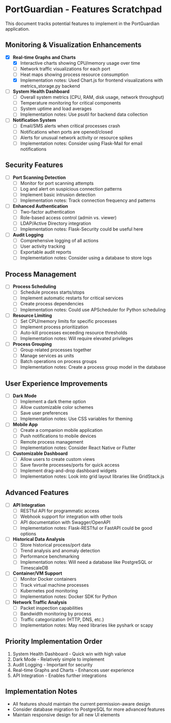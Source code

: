 # PortGuardian - Features Scratchpad

This document tracks potential features to implement in the PortGuardian application.

## Monitoring & Visualization Enhancements

- [x] **Real-time Graphs and Charts**
  - [x] Interactive charts showing CPU/memory usage over time
  - [ ] Network traffic visualizations for each port
  - [ ] Heat maps showing process resource consumption
  - [x] Implementation notes: Used Chart.js for frontend visualizations with metrics_storage.py backend

- [ ] **System Health Dashboard**
  - [ ] Overall system metrics (CPU, RAM, disk usage, network throughput)
  - [ ] Temperature monitoring for critical components
  - [ ] System uptime and load averages
  - [ ] Implementation notes: Use psutil for backend data collection

- [ ] **Notification System**
  - [ ] Email/SMS alerts when critical processes crash
  - [ ] Notifications when ports are opened/closed
  - [ ] Alerts for unusual network activity or resource spikes
  - [ ] Implementation notes: Consider using Flask-Mail for email notifications

## Security Features

- [ ] **Port Scanning Detection**
  - [ ] Monitor for port scanning attempts
  - [ ] Log and alert on suspicious connection patterns
  - [ ] Implement basic intrusion detection
  - [ ] Implementation notes: Track connection frequency and patterns

- [ ] **Enhanced Authentication**
  - [ ] Two-factor authentication
  - [ ] Role-based access control (admin vs. viewer)
  - [ ] LDAP/Active Directory integration
  - [ ] Implementation notes: Flask-Security could be useful here

- [ ] **Audit Logging**
  - [ ] Comprehensive logging of all actions
  - [ ] User activity tracking
  - [ ] Exportable audit reports
  - [ ] Implementation notes: Consider using a database to store logs

## Process Management

- [ ] **Process Scheduling**
  - [ ] Schedule process starts/stops
  - [ ] Implement automatic restarts for critical services
  - [ ] Create process dependencies
  - [ ] Implementation notes: Could use APScheduler for Python scheduling

- [ ] **Resource Limiting**
  - [ ] Set CPU/memory limits for specific processes
  - [ ] Implement process prioritization
  - [ ] Auto-kill processes exceeding resource thresholds
  - [ ] Implementation notes: Will require elevated privileges

- [ ] **Process Grouping**
  - [ ] Group related processes together
  - [ ] Manage services as units
  - [ ] Batch operations on process groups
  - [ ] Implementation notes: Create a process group model in the database

## User Experience Improvements

- [ ] **Dark Mode**
  - [ ] Implement a dark theme option
  - [ ] Allow customizable color schemes
  - [ ] Save user preferences
  - [ ] Implementation notes: Use CSS variables for theming

- [ ] **Mobile App**
  - [ ] Create a companion mobile application
  - [ ] Push notifications to mobile devices
  - [ ] Remote process management
  - [ ] Implementation notes: Consider React Native or Flutter

- [ ] **Customizable Dashboard**
  - [ ] Allow users to create custom views
  - [ ] Save favorite processes/ports for quick access
  - [ ] Implement drag-and-drop dashboard widgets
  - [ ] Implementation notes: Look into grid layout libraries like GridStack.js

## Advanced Features

- [ ] **API Integration**
  - [ ] RESTful API for programmatic access
  - [ ] Webhook support for integration with other tools
  - [ ] API documentation with Swagger/OpenAPI
  - [ ] Implementation notes: Flask-RESTful or FastAPI could be good options

- [ ] **Historical Data Analysis**
  - [ ] Store historical process/port data
  - [ ] Trend analysis and anomaly detection
  - [ ] Performance benchmarking
  - [ ] Implementation notes: Will need a database like PostgreSQL or TimescaleDB

- [ ] **Container/VM Support**
  - [ ] Monitor Docker containers
  - [ ] Track virtual machine processes
  - [ ] Kubernetes pod monitoring
  - [ ] Implementation notes: Docker SDK for Python

- [ ] **Network Traffic Analysis**
  - [ ] Packet inspection capabilities
  - [ ] Bandwidth monitoring by process
  - [ ] Traffic categorization (HTTP, DNS, etc.)
  - [ ] Implementation notes: May need libraries like pyshark or scapy

## Priority Implementation Order

1. System Health Dashboard - Quick win with high value
2. Dark Mode - Relatively simple to implement
3. Audit Logging - Important for security
4. Real-time Graphs and Charts - Enhances user experience
5. API Integration - Enables further integrations

## Implementation Notes

- All features should maintain the current permission-aware design
- Consider database migration to PostgreSQL for more advanced features
- Maintain responsive design for all new UI elements
